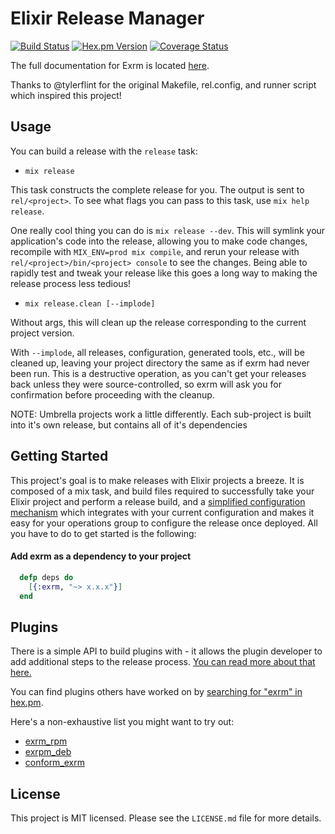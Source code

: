 # Elixir Release Manager

[![Build
Status](https://travis-ci.org/bitwalker/exrm.svg?branch=master)](https://travis-ci.org/bitwalker/exrm)
[![Hex.pm Version](http://img.shields.io/hexpm/v/exrm.svg?style=flat)](https://hex.pm/packages/exrm)
[![Coverage Status](https://coveralls.io/repos/bitwalker/exrm/badge.svg?branch=master&service=github)](https://coveralls.io/github/bitwalker/exrm?branch=master)

The full documentation for Exrm is located [here](http://hexdocs.pm/exrm).

Thanks to @tylerflint for the original Makefile, rel.config, and runner script
which inspired this project!

## Usage

You can build a release with the `release` task:

- `mix release`

This task constructs the complete release for you. The output is sent to
`rel/<project>`. To see what flags you can pass to this task, use `mix help
release`.

One really cool thing you can do is `mix release --dev`. This will symlink your
application's code into the release, allowing you to make code changes,
recompile with `MIX_ENV=prod mix compile`, and rerun your release with
`rel/<project>/bin/<project> console` to see the changes. Being able to rapidly
test and tweak your release like this goes a long way to making the release
process less tedious!

- `mix release.clean [--implode]`

Without args, this will clean up the release corresponding to the
current project version.

With `--implode`, all releases, configuration, generated tools, etc.,
will be cleaned up, leaving your project directory the same as if exrm
had never been run. This is a destructive operation, as you can't get
your releases back unless they were source-controlled, so exrm will ask
you for confirmation before proceeding with the cleanup.

NOTE: Umbrella projects work a little differently. Each sub-project is
built into it's own release, but contains all of it's dependencies

## Getting Started

This project's goal is to make releases with Elixir projects a breeze. It is
composed of a mix task, and build files required to successfully take your
Elixir project and perform a release build, and a [simplified configuration
mechanism](https://github.com/bitwalker/conform) which integrates with your
current configuration and makes it easy for your operations group to configure
the release once deployed. All you have to do to get started is the following:

#### Add exrm as a dependency to your project

```elixir
  defp deps do
    [{:exrm, "~> x.x.x"}]
  end
```

## Plugins

There is a simple API to build plugins with - it allows the plugin developer to
add additional steps to the release process. [You can read more about that
here.](https://hexdocs.pm/exrm/ReleaseManager.Plugin.html)

You can find plugins others have worked on by [searching for "exrm" in
hex.pm](https://hex.pm/packages?search=exrm).

Here's a non-exhaustive list you might want to try out:

 - [exrm_rpm](https://hex.pm/packages/exrm_rpm)
 - [exrpm_deb](https://hex.pm/packages/exrm_deb)
 - [conform_exrm](https://hex.pm/packages/conform_exrm)

## License

This project is MIT licensed. Please see the `LICENSE.md` file for more details.
